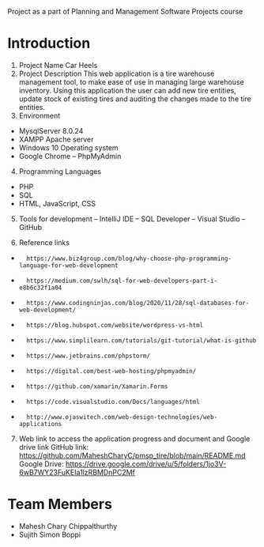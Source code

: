 Project as a part of Planning and Management Software Projects course
# Introduction
1.	Project Name
Car Heels
2.	Project Description
This web application is a tire warehouse management tool, to make ease of use in managing large warehouse inventory. Using this application the user can add new tire entities, update stock of existing tires and auditing the changes made to the tire entities.
3.	Environment
- MysqlServer 8.0.24
- XAMPP Apache server
- Windows 10 Operating system
- Google Chrome
– PhpMyAdmin
4.	Programming Languages
- PHP 
- SQL
- HTML, JavaScript, CSS
5.	Tools for development
– IntelliJ IDE
– SQL Developer
– Visual Studio
– GitHub

6.	Reference links
*       https://www.biz4group.com/blog/why-choose-php-programming-language-for-web-development
*       https://medium.com/swlh/sql-for-web-developers-part-i-e8b6c32f1a04
*       https://www.codingninjas.com/blog/2020/11/28/sql-databases-for-web-development/
*       https://blog.hubspot.com/website/wordpress-vs-html
*       https://www.simplilearn.com/tutorials/git-tutorial/what-is-github
*       https://www.jetbrains.com/phpstorm/
*       https://digital.com/best-web-hosting/phpmyadmin/
*       https://github.com/xamarin/Xamarin.Forms
*       https://code.visualstudio.com/Docs/languages/html
*       http://www.ojaswitech.com/web-design-technologies/web-applications





7.	Web link to access the application progress and document and Google drive link
 		GitHub link:  https://github.com/MaheshCharyC/pmsp_tire/blob/main/README.md
		Google Drive: https://drive.google.com/drive/u/5/folders/1jo3V-6wB7WY23FuKEIa1lzRBMDnPC2Mf



# Team Members
  - Mahesh Chary Chippalthurthy
  - Sujith Simon Boppi
